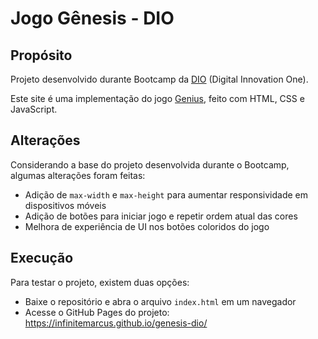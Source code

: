 # Jogo Gênesis - DIO

## Propósito

Projeto desenvolvido durante Bootcamp da [DIO](https://www.dio.me/sign-in) (Digital Innovation One).

Este site é uma implementação do jogo [Genius](https://pt.wikipedia.org/wiki/Genius_(jogo)), feito com HTML, CSS e JavaScript.

## Alterações

Considerando a base do projeto desenvolvida durante o Bootcamp, algumas alterações foram feitas:
- Adição de `max-width` e `max-height` para aumentar responsividade em dispositivos móveis 
- Adição de botões para iniciar jogo e repetir ordem atual das cores
- Melhora de experiência de UI nos botões coloridos do jogo

## Execução

Para testar o projeto, existem duas opções:
- Baixe o repositório e abra o arquivo `index.html` em um navegador
- Acesse o GitHub Pages do projeto: https://infinitemarcus.github.io/genesis-dio/
